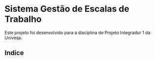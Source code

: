 # ﻿Sistema Gestão de Escalas de Trabalho
Este projeto foi desenvolvido para a disciplina de Projeto Integrador 1 da Univesp.
## Indice

